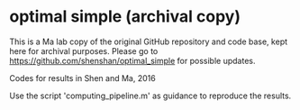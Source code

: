 # optimal simple (archival copy)

This is a Ma lab copy of the original GitHub repository and code base, kept here for archival purposes. Please go to https://github.com/shenshan/optimal_simple for possible updates.

Codes for results in Shen and Ma, 2016

Use the script 'computing_pipeline.m' as guidance to reproduce the results.
